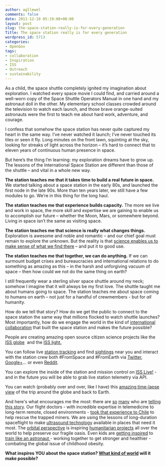```yaml
---
author: agllewel
comments: false
date: 2011-12-10 05:19:00+00:00
layout: post
slug: the-space-station-really-is-for-every-generation
Title: The space station really is for every generation
wordpress_id: 5713
categories:
- OpenGov
tags:
- collaboration
- Inspiration
- ISS
- Outreach
- sustainability
---
```


As a child, the space shuttle completely ignited my imagination about exploration. I watched every space movie I could find, and carried around a well-worn copy of the Space Shuttle Operators Manual in one hand and my astronaut doll in the other. My elementary school classes crowded around the television to watch each launch, and those brave orange-suited astronauts were the first to teach me about hard work, adventure, and courage.

I confess that somehow the space station has never quite captured my heart in the same way. I’ve never watched it launch; I’ve never touched its tiles or seen it fly. Long minutes on the front lawn, squinting at the sky, looking for streaks of light across the horizon – it’s hard to connect that to eleven years of continuous human presence in space.

But here’s the thing I’m learning: my exploration dreams have to grow up. The lessons of the International Space Station are different than those of the shuttle – and vital in a whole new way.

**The station teaches me that it takes time to build a real future in space.** We started talking about a space station in the early 80s, and launched the first node in the late 90s. More than ten years later, we still have a few modules to go. We’re in this thing for the long haul.

**The station teaches me that experience builds capacity.** The more we live and work in space, the more skill and expertise we are gaining to enable us to accomplish our future – whether the Moon, Mars, or somewhere beyond. Living in space isn’t the same as visiting space.

**The station teaches me that science is really what changes things.** Exploration is awesome and noble and romantic – and our chief goal must remain to explore the unknown. But the reality is that [science enables us to make sense of what we find there](http://www.youtube.com/watch?v=3ErLtE3Lf9s) – and put it to good use.

**The station teaches me that together, we can do anything.** If we can surmount budget crises and bureaucracies and international relations to do something as amazing as this – in the harsh and unforgiving vacuum of space – then how could we not do the same thing on earth?

I still frequently wear a sterling silver space shuttle around my neck; somehow I imagine that it will always be my first love. The shuttle taught me about humans going to space. The station teaches me about space coming to humans on earth – not just for a handful of crewmembers - but for _all_ humanity.

How do we tell that story? How do we get the public to connect to the space station the same way that millions flocked to watch shuttle launches? Most importantly, how do we engage the world in the kind of [international collaboration](http://open.nasa.gov/blog/2011/12/01/the-collaboration-project/) that built the space station and makes the future possible?

People are creating amazing open source citizen science projects like the [ISS globe](http://twitter.com/#!/natronics/status/135819832867299328)  and the [ISS light.](http://gizmodo.com/5811126/iss-lamp-illuminates-when-the-space-station-is-near)

You can follow live [station tracking](http://spaceflight.nasa.gov/realdata/tracking/index.html) and find [sightings](http://spaceflight.nasa.gov/realdata/sightings/index.html) near you and interact with the station crew both #FromSpace and #FromEarth via [Twitter](http://twitter.com/#!/nasa_astronauts), [Google+](https://plus.google.com/116214152295449083654/posts)... or even [Reddit](http://www.reddit.com/r/IAmA/comments/ix7ak/iama_son_of_nasa_astronaut_mike_fossum_who_is/).

You can explore the inside of the station and mission control on [ISS Live!](http://spacestationlive.jsc.nasa.gov/) - and in the future you will be able to grab live station telemetry via API.

You can watch (probably over and over, like I have) this [amazing time-lapse view](http://vimeo.com/32430473) of the trip around the globe and back to Earth.

And here's what encourages me the most: there are [so](https://plus.google.com/115200104175185451947/posts/TioAfWGBGgf) [many](http://www.nasa.gov/audience/forstudents/9-12/features/liz-warren-nasa-scientist.html) who are [telling this story](http://www.opennasa.com/2010/05/26/tell-me-a-story/#more-1799). Our flight doctors - with incredible expertise in telemedicine to long-term remote, closed environments - [took that experience to Chile](http://www.nasa.gov/news/chile_assistance.html) to help rescue the trapped miners. We are using the lessons of long-duration spaceflight to make [ultrasound technology](http://www.henryford.com/body.cfm?id=56625) available in places that need it most. The [orbital perspective](http://blog.ted.com/2011/07/14/the-orbital-perspective-ron-garan-from-the-iss/) is inspiring [humanitarian projects](http://www.fragileoasis.org/projects/) all over the world to help preserve our fragile oasis. Even kids are [getting inspired](http://youtu.be/_bVHSrDBZEU) to [train like an astronaut ](http://trainlikeanastronaut.org/)- working together to get stronger and healthier - combating the global issue of childhood obesity.

**What inspires YOU about the space station? [What kind of world](http://www.youtube.com/watch?v=YYh6BD6-Hc8) will it make possible?**


